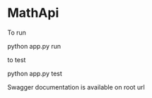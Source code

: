 # MathApi

To run

python app.py run

to test

python app.py test

Swagger documentation is available on root url
